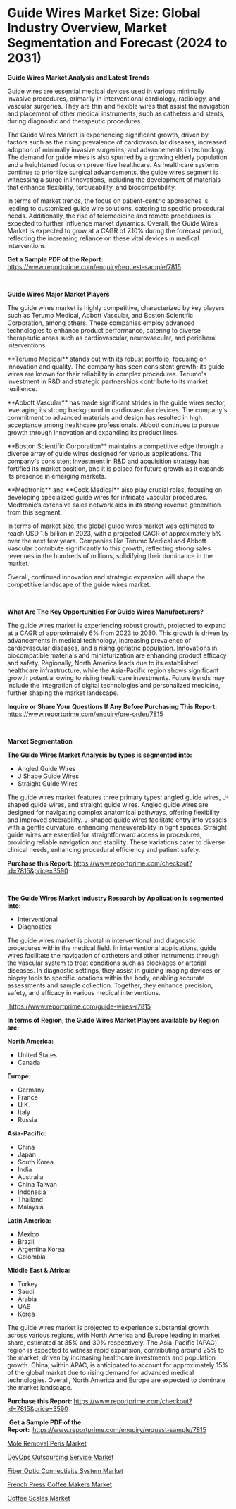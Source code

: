 <p><h1>Guide Wires Market Size: Global Industry Overview, Market Segmentation and Forecast (2024 to 2031)</h1></p><p><strong>Guide Wires Market Analysis and Latest Trends</strong></p>
<p><p>Guide wires are essential medical devices used in various minimally invasive procedures, primarily in interventional cardiology, radiology, and vascular surgeries. They are thin and flexible wires that assist the navigation and placement of other medical instruments, such as catheters and stents, during diagnostic and therapeutic procedures.</p><p>The Guide Wires Market is experiencing significant growth, driven by factors such as the rising prevalence of cardiovascular diseases, increased adoption of minimally invasive surgeries, and advancements in technology. The demand for guide wires is also spurred by a growing elderly population and a heightened focus on preventive healthcare. As healthcare systems continue to prioritize surgical advancements, the guide wires segment is witnessing a surge in innovations, including the development of materials that enhance flexibility, torqueability, and biocompatibility.</p><p>In terms of market trends, the focus on patient-centric approaches is leading to customized guide wire solutions, catering to specific procedural needs. Additionally, the rise of telemedicine and remote procedures is expected to further influence market dynamics. Overall, the Guide Wires Market is expected to grow at a CAGR of 7.10% during the forecast period, reflecting the increasing reliance on these vital devices in medical interventions.</p></p>
<p><strong>Get a Sample PDF of the Report:&nbsp;</strong> <a href="https://www.reportprime.com/enquiry/request-sample/7815?utm_campaign=1170&utm_medium=2&utm_source=Github&utm_content=ia&utm_term=25112024&utm_id=guide-wires">https://www.reportprime.com/enquiry/request-sample/7815</a></p>
<p>&nbsp;</p>
<p><strong>Guide Wires Major Market Players</strong></p>
<p><p>The guide wires market is highly competitive, characterized by key players such as Terumo Medical, Abbott Vascular, and Boston Scientific Corporation, among others. These companies employ advanced technologies to enhance product performance, catering to diverse therapeutic areas such as cardiovascular, neurovascular, and peripheral interventions.</p><p>**Terumo Medical** stands out with its robust portfolio, focusing on innovation and quality. The company has seen consistent growth; its guide wires are known for their reliability in complex procedures. Terumo's investment in R&D and strategic partnerships contribute to its market resilience.</p><p>**Abbott Vascular** has made significant strides in the guide wires sector, leveraging its strong background in cardiovascular devices. The company's commitment to advanced materials and design has resulted in high acceptance among healthcare professionals. Abbott continues to pursue growth through innovation and expanding its product lines.</p><p>**Boston Scientific Corporation** maintains a competitive edge through a diverse array of guide wires designed for various applications. The company's consistent investment in R&D and acquisition strategy has fortified its market position, and it is poised for future growth as it expands its presence in emerging markets.</p><p>**Medtronic** and **Cook Medical** also play crucial roles, focusing on developing specialized guide wires for intricate vascular procedures. Medtronic’s extensive sales network aids in its strong revenue generation from this segment.</p><p>In terms of market size, the global guide wires market was estimated to reach USD 1.5 billion in 2023, with a projected CAGR of approximately 5% over the next few years. Companies like Terumo Medical and Abbott Vascular contribute significantly to this growth, reflecting strong sales revenues in the hundreds of millions, solidifying their dominance in the market. </p><p>Overall, continued innovation and strategic expansion will shape the competitive landscape of the guide wires market.</p></p>
<p>&nbsp;</p>
<p><strong>What Are The Key Opportunities For Guide Wires Manufacturers?</strong></p>
<p><p>The guide wires market is experiencing robust growth, projected to expand at a CAGR of approximately 6% from 2023 to 2030. This growth is driven by advancements in medical technology, increasing prevalence of cardiovascular diseases, and a rising geriatric population. Innovations in biocompatible materials and miniaturization are enhancing product efficacy and safety. Regionally, North America leads due to its established healthcare infrastructure, while the Asia-Pacific region shows significant growth potential owing to rising healthcare investments. Future trends may include the integration of digital technologies and personalized medicine, further shaping the market landscape.</p></p>
<p><strong>Inquire or Share Your Questions If Any Before Purchasing This Report:</strong> <a href="https://www.reportprime.com/enquiry/pre-order/7815?utm_campaign=1170&utm_medium=2&utm_source=Github&utm_content=ia&utm_term=25112024&utm_id=guide-wires">https://www.reportprime.com/enquiry/pre-order/7815</a></p>
<p>&nbsp;</p>
<p><strong>Market Segmentation</strong></p>
<p><strong>The Guide Wires Market Analysis by types is segmented into:</strong></p>
<p><ul><li>Angled Guide Wires</li><li>J Shape Guide Wires</li><li>Straight Guide Wires</li></ul></p>
<p><p>The guide wires market features three primary types: angled guide wires, J-shaped guide wires, and straight guide wires. Angled guide wires are designed for navigating complex anatomical pathways, offering flexibility and improved steerability. J-shaped guide wires facilitate entry into vessels with a gentle curvature, enhancing maneuverability in tight spaces. Straight guide wires are essential for straightforward access in procedures, providing reliable navigation and stability. These variations cater to diverse clinical needs, enhancing procedural efficiency and patient safety.</p></p>
<p><strong>Purchase this Report:&nbsp;</strong><a href="https://www.reportprime.com/checkout?id=7815&price=3590&utm_campaign=1170&utm_medium=2&utm_source=Github&utm_content=ia&utm_term=25112024&utm_id=guide-wires">https://www.reportprime.com/checkout?id=7815&price=3590</a></p>
<p>&nbsp;</p>
<p><strong>The Guide Wires Market Industry Research by Application is segmented into:</strong></p>
<p><ul><li>Interventional</li><li>Diagnostics</li></ul></p>
<p><p>The guide wires market is pivotal in interventional and diagnostic procedures within the medical field. In interventional applications, guide wires facilitate the navigation of catheters and other instruments through the vascular system to treat conditions such as blockages or arterial diseases. In diagnostic settings, they assist in guiding imaging devices or biopsy tools to specific locations within the body, enabling accurate assessments and sample collection. Together, they enhance precision, safety, and efficacy in various medical interventions.</p></p>
<p><a href="https://www.reportprime.com/guide-wires-r7815?utm_campaign=1170&utm_medium=2&utm_source=Github&utm_content=ia&utm_term=25112024&utm_id=guide-wires">&nbsp;https://www.reportprime.com/guide-wires-r7815</a></p>
<p><strong>In terms of Region, the Guide Wires Market Players available by Region are:</strong></p>
<p>
    <p> <strong> North America: </strong>
        <ul>
            <li>United States</li>
            <li>Canada</li>
        </ul>
        </p> 
    <p> <strong> Europe: </strong>
        <ul>
            <li>Germany</li>
            <li>France</li>
            <li>U.K.</li>
            <li>Italy</li>
            <li>Russia</li>
        </ul>
        </p> 
    <p> <strong> Asia-Pacific: </strong>
        <ul>
            <li>China</li>
            <li>Japan</li>
            <li>South Korea</li>
            <li>India</li>
            <li>Australia</li>
            <li>China Taiwan</li>
            <li>Indonesia</li>
            <li>Thailand</li>
            <li>Malaysia</li>
        </ul>
        </p> 
    <p> <strong> Latin America: </strong>
        <ul>
            <li>Mexico</li>
            <li>Brazil</li>
            <li>Argentina Korea</li>
            <li>Colombia</li>
        </ul>
        </p> 
    <p> <strong> Middle East & Africa: </strong>
        <ul>
            <li>Turkey</li>
            <li>Saudi</li>
            <li>Arabia</li>
            <li>UAE</li>
            <li>Korea</li>
        </ul>
    </p>
    </p>
<p><p>The guide wires market is projected to experience substantial growth across various regions, with North America and Europe leading in market share, estimated at 35% and 30% respectively. The Asia-Pacific (APAC) region is expected to witness rapid expansion, contributing around 25% to the market, driven by increasing healthcare investments and population growth. China, within APAC, is anticipated to account for approximately 15% of the global market due to rising demand for advanced medical technologies. Overall, North America and Europe are expected to dominate the market landscape.</p></p>
<p><strong>Purchase this Report: </strong><a href="https://www.reportprime.com/checkout?id=7815&price=3590&utm_campaign=1170&utm_medium=2&utm_source=Github&utm_content=ia&utm_term=25112024&utm_id=guide-wires">https://www.reportprime.com/checkout?id=7815&price=3590</a></p>
<p>&nbsp;<strong>Get a Sample PDF of the Report:&nbsp;&nbsp;</strong><a href="https://www.reportprime.com/enquiry/request-sample/7815?utm_campaign=1170&utm_medium=2&utm_source=Github&utm_content=ia&utm_term=25112024&utm_id=guide-wires">https://www.reportprime.com/enquiry/request-sample/7815</a></p>
<p><strong></strong></p>
<p><p><a href="https://www.linkedin.com/pulse/mole-removal-pens-market-research-report-forecast-growth-gl10e?utm_campaign=1170&utm_medium=2&utm_source=Github&utm_content=ia&utm_term=25112024&utm_id=guide-wires">Mole Removal Pens Market</a></p><p><a href="https://issuu.com/reportprime-2/docs/devops-outsourcing-service-market-s_b769b11a71f85c?utm_campaign=1170&utm_medium=2&utm_source=Github&utm_content=ia&utm_term=25112024&utm_id=guide-wires">DevOps Outsourcing Service Market</a></p><p><a href="https://issuu.com/reportprime-2/docs/fiber-optic-connectivity-system-mar_1972787536a613?utm_campaign=1170&utm_medium=2&utm_source=Github&utm_content=ia&utm_term=25112024&utm_id=guide-wires">Fiber Optic Connectivity System Market</a></p><p><a href="https://www.linkedin.com/pulse/revenue-demand-forecast-french-press-coffee-makers-industry-wkp5c?utm_campaign=1170&utm_medium=2&utm_source=Github&utm_content=ia&utm_term=25112024&utm_id=guide-wires">French Press Coffee Makers Market</a></p><p><a href="https://www.linkedin.com/pulse/coffee-scales-market-size-growing-cagr-69-from-2024-2031-1tuve?utm_campaign=1170&utm_medium=2&utm_source=Github&utm_content=ia&utm_term=25112024&utm_id=guide-wires">Coffee Scales Market</a></p></p>